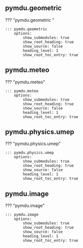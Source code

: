 ## pymdu.geometric

??? "pymdu.geometric "

    ::: pymdu.geometric
        options:
            show_submodules: true
            show_root_heading: true
            show_source: false
            heading_level: 1
            show_root_toc_entry: true

 
## pymdu.meteo

??? "pymdu.meteo"

    ::: pymdu.meteo
        options:
            show_submodules: true
            show_root_heading: true
            show_source: false
            heading_level: 1
            show_root_toc_entry: true

## pymdu.physics.umep

??? "pymdu.physics.umep"

    ::: pymdu.physics.umep
        options:
            show_submodules: true
            show_root_heading: true
            show_source: false
            heading_level: 1
            show_root_toc_entry: true

## pymdu.image

??? "pymdu.image"

    ::: pymdu.image
        options:
            show_submodules: true
            show_root_heading: true
            show_source: false
            heading_level: 1
            show_root_toc_entry: true